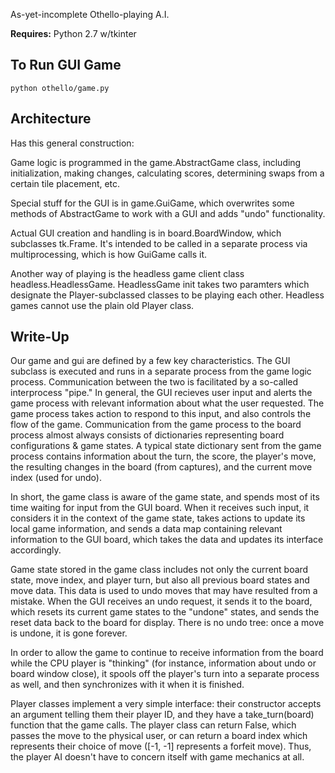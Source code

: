 As-yet-incomplete Othello-playing A.I.

**Requires:** Python 2.7 w/tkinter

## To Run GUI Game

	python othello/game.py

## Architecture 

Has this general construction:

Game logic is programmed in the game.AbstractGame class, including initialization, making changes, calculating scores, determining swaps from a certain tile placement, etc.

Special stuff for the GUI is in game.GuiGame, which overwrites some methods of AbstractGame to work with a GUI and adds "undo" functionality.

Actual GUI creation and handling is in board.BoardWindow, which subclasses tk.Frame. It's intended to be called in a separate process via multiprocessing, which is how GuiGame calls it.

Another way of playing is the headless game client class headless.HeadlessGame. HeadlessGame init takes two paramters which designate the Player-subclassed classes to be playing each other. Headless games cannot use the plain old Player class.

## Write-Up

Our game and gui are defined by a few key characteristics. The GUI subclass is executed and runs in a separate process from the game logic process. Communication between the two is facilitated by a so-called interprocess "pipe." In general, the GUI recieves user input and alerts the game process with relevant information about what the user requested. The game process takes action to respond to this input, and also controls the flow of the game. Communication from the game process to the board process almost always consists of dictionaries representing board configurations & game states. A typical state dictionary sent from the game process contains information about the turn, the score, the player's move, the resulting changes in the board (from captures), and the current move index (used for undo).

In short, the game class is aware of the game state, and spends most of its time waiting for input from the GUI board. When it receives such input, it considers it in the context of the game state, takes actions to update its local game information, and sends a data map containing relevant information to the GUI board, which takes the data and updates its interface accordingly.

Game state stored in the game class includes not only the current board state, move index, and player turn, but also all previous board states and move data. This data is used to undo moves that may have resulted from a mistake. When the GUI receives an undo request, it sends it to the board, which resets its current game states to the "undone" states, and sends the reset data back to the board for display. There is no undo tree: once a move is undone, it is gone forever.

In order to allow the game to continue to receive information from the board while the CPU player is "thinking" (for instance, information about undo or board window close), it spools off the player's turn into a separate process as well, and then synchronizes with it when it is finished.

Player classes implement a very simple interface: their constructor accepts an argument telling them their player ID, and they have a take_turn(board) function that the game calls. The player class can return False, which passes the move to the physical user, or can return a board index which represents their choice of move ([-1, -1] represents a forfeit move). Thus, the player AI doesn't have to concern itself with game mechanics at all.